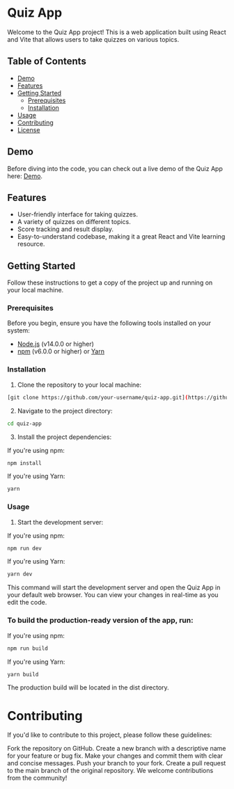 # Quiz App

Welcome to the Quiz App project! This is a web application built using React and Vite that allows users to take quizzes on various topics.

## Table of Contents

- [Demo](#demo)
- [Features](#features)
- [Getting Started](#getting-started)
  - [Prerequisites](#prerequisites)
  - [Installation](#installation)
- [Usage](#usage)
- [Contributing](#contributing)
- [License](#license)

## Demo

Before diving into the code, you can check out a live demo of the Quiz App here: [Demo](https://itskrish01-coddy-quzzy.netlify.app/).

## Features

- User-friendly interface for taking quizzes.
- A variety of quizzes on different topics.
- Score tracking and result display.
- Easy-to-understand codebase, making it a great React and Vite learning resource.

## Getting Started

Follow these instructions to get a copy of the project up and running on your local machine.

### Prerequisites

Before you begin, ensure you have the following tools installed on your system:

- [Node.js](https://nodejs.org/) (v14.0.0 or higher)
- [npm](https://www.npmjs.com/) (v6.0.0 or higher) or [Yarn](https://yarnpkg.com/)

### Installation

1. Clone the repository to your local machine:

```bash
[git clone https://github.com/your-username/quiz-app.git](https://github.com/Itskrish01/codyy-quizzy.git)
```

2. Navigate to the project directory:

```bash
cd quiz-app
```

3. Install the project dependencies:

If you're using npm:

```bash
npm install
```

If you're using Yarn:

```bash
yarn
```

### Usage

1. Start the development server:

If you're using npm:

```bash
npm run dev
```

If you're using Yarn:

```bash
yarn dev
```

This command will start the development server and open the Quiz App in your default web browser. You can view your changes in real-time as you edit the code.

### To build the production-ready version of the app, run:

If you're using npm:

```bash
npm run build
```

If you're using Yarn:

```bash
yarn build
```

The production build will be located in the dist directory.

# Contributing

If you'd like to contribute to this project, please follow these guidelines:

Fork the repository on GitHub.
Create a new branch with a descriptive name for your feature or bug fix.
Make your changes and commit them with clear and concise messages.
Push your branch to your fork.
Create a pull request to the main branch of the original repository.
We welcome contributions from the community!
